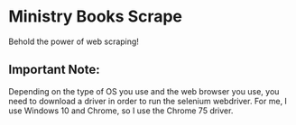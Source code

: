 # Ministry Books Scrape


Behold the power of web scraping!


## Important Note:

Depending on the type of OS you use and the web browser you use, you need to download a driver in order to run the selenium webdriver. For me, I use Windows 10 and Chrome, so I use the Chrome 75 driver.
